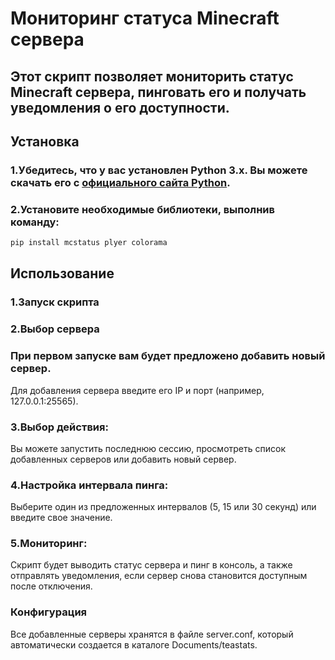  # Мониторинг статуса Minecraft сервера
 ## Этот скрипт позволяет мониторить статус Minecraft сервера, пинговать его и получать уведомления о его доступности.
 ## Установка
### 1.Убедитесь, что у вас установлен Python 3.x. Вы можете скачать его с [официального сайта Python](https://www.python.org/downloads/).
### 2.Установите необходимые библиотеки, выполнив команду:
```py
pip install mcstatus plyer colorama
```
## Использование
### 1.Запуск скрипта
### 2.Выбор сервера

### При первом запуске вам будет предложено добавить новый сервер.
Для добавления сервера введите его IP и порт (например, 127.0.0.1:25565).

### 3.Выбор действия:

Вы можете запустить последнюю сессию, просмотреть список добавленных серверов или добавить новый сервер.

### 4.Настройка интервала пинга:

Выберите один из предложенных интервалов (5, 15 или 30 секунд) или введите свое значение.

### 5.Мониторинг:

Скрипт будет выводить статус сервера и пинг в консоль, а также отправлять уведомления, если сервер снова становится доступным после отключения.

### Конфигурация
Все добавленные серверы хранятся в файле server.conf, который автоматически создается в каталоге Documents/teastats.
